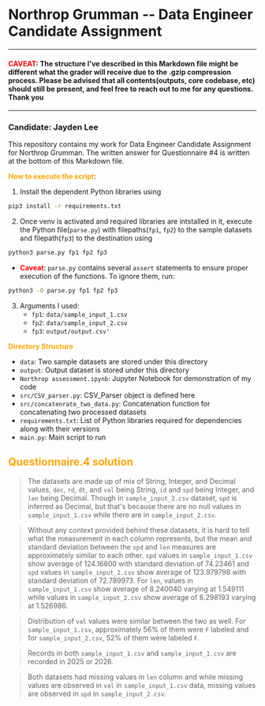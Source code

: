# Northrop Grumman -- Data Engineer Candidate Assignment

-------------
#### **<font color=red>CAVEAT</font>**: The structure I've described in this Markdown file might be different what the grader will receive due to the .gzip compression process. Please be advised that all contents(outputs, core codebase, etc) should still be present, and feel free to reach out to me for any questions. Thank you
-------------

### **Candidate**: Jayden Lee

This repository contains my work for Data Engineer Candidate Assignment for Northrop Grumman. The written answer for Questionnaire #4 is written at the bottom of this Markdown file.

**<font color=orange>How to execute the script</font>**:

1. Install the dependent Python libraries using 
```bash
pip3 install -r requirements.txt
```

2. Once venv is activated and required libraries are intstalled in it, execute the Python file(`parse.py`) with filepaths(`fp1`, `fp2`) to the sample datasets and filepath(`fp3`) to the destination using
```bash
python3 parse.py fp1 fp2 fp3
```
    
- <font color=red>**Caveat**</font>: `parse.py` contains several `assert` statements to ensure proper execution of the functions. To ignore them, run:
```bash
python3 -O parse.py fp1 fp2 fp3
```

3. Arguments I used:
    - `fp1`: `data/sample_input_1.csv`
    - `fp2`: `data/sample_input_2.csv`
    - `fp3`: `output/output.csv'`


**<font color=orange>Directory Structure</font>**

- `data`: Two sample datasets are stored under this directory
- `output`: Output dataset is stored under this directory
- `Northrop assessment.ipynb`: Jupyter Notebook for demonstration of my code
- `src/CSV_parser.py`: CSV_Parser object is defined here
- `src/concatenrate_two_data.py`: Concatenation function for concatenating two processed datasets
- `requirements.txt`: List of Python libraries required for dependencies along with their versions
- `main.py`: Main script to run

## **<font color=orange>Questionnaire.4 solution</font>**
> The datasets are made up of mix of String, Integer, and Decimal values, `dec`, `rd`, `dt`, and `val` being String, `id` and `spd` being Integer, and `len` being Decimal. Though in `sample_input_2.csv` dataset, `spd` is inferred as Decimal, but that's because there are no null values in `sample_input_1.csv` while there are in `sample_input_2.csv`. 
 
> Without any context provided behind these datasets, it is hard to tell what the measurement in each column represents, but the mean and standard deviation between the `spd` and `len` measures are approximately similar to each other. `spd` values in `sample_input_1.csv` show average of $124.16800$ with standard deviation of $74.23461$ and `spd` values in `sample_input_2.csv` show average of $123.979798$ with standard deviation of $72.789973$. For `len`, values in `sample_input_1.csv` show average of $8.240040$ varying at $1.549111$ while values in `sample_input_2.csv` show average of $8.298193$ varying at $1.526986$.

> Distribution of `val` values were similar between the two as well. For `sample_input_1.csv`, approximately $56\%$ of them were `F` labeled and for `sample_input_2.csv`, $52\%$ of them were labeled `F`.

> Records in both `sample_input_1.csv` and `sample_input_1.csv` are recorded in $2025$ or $2026$.

> Both datasets had missing values in `len` column and while missing values are observed in `val` in `sample_input_1.csv` data, missing values are observed in `spd` in `sample_input_2.csv`.

